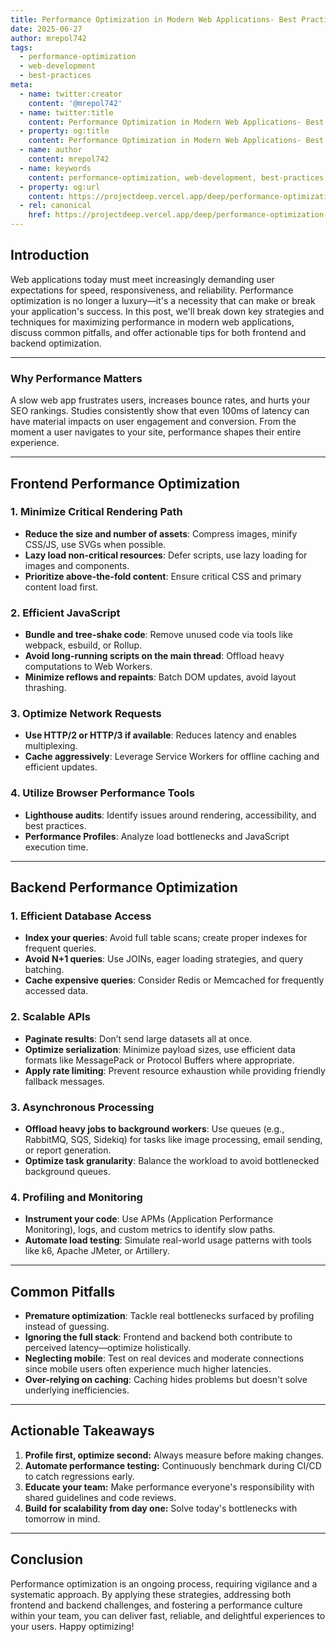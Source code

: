 ```yaml
---
title: Performance Optimization in Modern Web Applications- Best Practices and Pitfalls
date: 2025-06-27
author: mrepol742
tags:
  - performance-optimization
  - web-development
  - best-practices
meta:
  - name: twitter:creator
    content: '@mrepol742'
  - name: twitter:title
    content: Performance Optimization in Modern Web Applications- Best Practices and Pitfalls
  - property: og:title
    content: Performance Optimization in Modern Web Applications- Best Practices and Pitfalls
  - name: author
    content: mrepol742
  - name: keywords
    content: performance-optimization, web-development, best-practices, frontend, backend
  - property: og:url
    content: https://projectdeep.vercel.app/deep/performance-optimization-in-modern-web-applications-best-practices-and-pitfalls/
  - rel: canonical
    href: https://projectdeep.vercel.app/deep/performance-optimization-in-modern-web-applications-best-practices-and-pitfalls/
---
```


## Introduction

Web applications today must meet increasingly demanding user expectations for speed, responsiveness, and reliability. Performance optimization is no longer a luxury—it's a necessity that can make or break your application's success. In this post, we'll break down key strategies and techniques for maximizing performance in modern web applications, discuss common pitfalls, and offer actionable tips for both frontend and backend optimization.

---

### Why Performance Matters

A slow web app frustrates users, increases bounce rates, and hurts your SEO rankings. Studies consistently show that even 100ms of latency can have material impacts on user engagement and conversion. From the moment a user navigates to your site, performance shapes their entire experience.

---

## Frontend Performance Optimization

### 1. Minimize Critical Rendering Path
  - **Reduce the size and number of assets**: Compress images, minify CSS/JS, use SVGs when possible.
  - **Lazy load non-critical resources**: Defer scripts, use lazy loading for images and components.
  - **Prioritize above-the-fold content**: Ensure critical CSS and primary content load first.

### 2. Efficient JavaScript
  - **Bundle and tree-shake code**: Remove unused code via tools like webpack, esbuild, or Rollup.
  - **Avoid long-running scripts on the main thread**: Offload heavy computations to Web Workers.
  - **Minimize reflows and repaints**: Batch DOM updates, avoid layout thrashing.

### 3. Optimize Network Requests
  - **Use HTTP/2 or HTTP/3 if available**: Reduces latency and enables multiplexing.
  - **Cache aggressively**: Leverage Service Workers for offline caching and efficient updates.

### 4. Utilize Browser Performance Tools
  - **Lighthouse audits**: Identify issues around rendering, accessibility, and best practices.
  - **Performance Profiles**: Analyze load bottlenecks and JavaScript execution time.

---

## Backend Performance Optimization

### 1. Efficient Database Access
  - **Index your queries**: Avoid full table scans; create proper indexes for frequent queries.
  - **Avoid N+1 queries**: Use JOINs, eager loading strategies, and query batching.
  - **Cache expensive queries**: Consider Redis or Memcached for frequently accessed data.

### 2. Scalable APIs
  - **Paginate results**: Don’t send large datasets all at once.
  - **Optimize serialization**: Minimize payload sizes, use efficient data formats like MessagePack or Protocol Buffers where appropriate.
  - **Apply rate limiting**: Prevent resource exhaustion while providing friendly fallback messages.

### 3. Asynchronous Processing
  - **Offload heavy jobs to background workers**: Use queues (e.g., RabbitMQ, SQS, Sidekiq) for tasks like image processing, email sending, or report generation.
  - **Optimize task granularity**: Balance the workload to avoid bottlenecked background queues.

### 4. Profiling and Monitoring
  - **Instrument your code**: Use APMs (Application Performance Monitoring), logs, and custom metrics to identify slow paths.
  - **Automate load testing**: Simulate real-world usage patterns with tools like k6, Apache JMeter, or Artillery.

---

## Common Pitfalls

- **Premature optimization**: Tackle real bottlenecks surfaced by profiling instead of guessing.
- **Ignoring the full stack**: Frontend and backend both contribute to perceived latency—optimize holistically.
- **Neglecting mobile**: Test on real devices and moderate connections since mobile users often experience much higher latencies.
- **Over-relying on caching**: Caching hides problems but doesn't solve underlying inefficiencies.

---

## Actionable Takeaways

1. **Profile first, optimize second:** Always measure before making changes.
2. **Automate performance testing:** Continuously benchmark during CI/CD to catch regressions early.
3. **Educate your team:** Make performance everyone's responsibility with shared guidelines and code reviews.
4. **Build for scalability from day one:** Solve today's bottlenecks with tomorrow in mind.

---

## Conclusion

Performance optimization is an ongoing process, requiring vigilance and a systematic approach. By applying these strategies, addressing both frontend and backend challenges, and fostering a performance culture within your team, you can deliver fast, reliable, and delightful experiences to your users. Happy optimizing!
